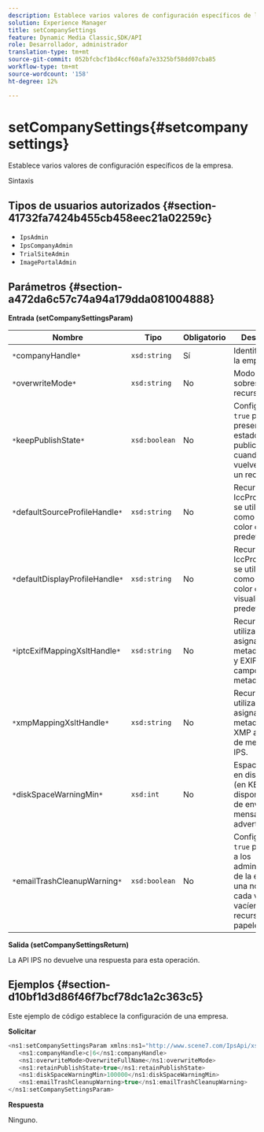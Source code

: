 ```yaml
---
description: Establece varios valores de configuración específicos de la empresa.
solution: Experience Manager
title: setCompanySettings
feature: Dynamic Media Classic,SDK/API
role: Desarrollador, administrador
translation-type: tm+mt
source-git-commit: 052bfcbcf1bd4ccf60afa7e3325bf58dd07cba85
workflow-type: tm+mt
source-wordcount: '158'
ht-degree: 12%

---
```



# setCompanySettings{#setcompanysettings}

Establece varios valores de configuración específicos de la empresa.

Sintaxis

## Tipos de usuarios autorizados {#section-41732fa7424b455cb458eec21a02259c}

* `IpsAdmin`
* `IpsCompanyAdmin`
* `TrialSiteAdmin`
* `ImagePortalAdmin`

## Parámetros {#section-a472da6c57c74a94a179dda081004888}

**Entrada (setCompanySettingsParam)**

| Nombre | Tipo | Obligatorio | Descripción |
|---|---|---|---|
| `*`companyHandle`*` | `xsd:string` | Sí | Identificador de la empresa. |
| `*`overwriteMode`*` | `xsd:string` | No | Modo de sobrescritura de recursos. |
| `*`keepPublishState`*` | `xsd:boolean` | No | Configúrelo en `true` para preservar el estado de publicación cuando se vuelve a cargar un recurso. |
| `*`defaultSourceProfileHandle`*` | `xsd:string` | No | Recurso IccProfile que se utilizará como perfil de color de origen predeterminado. |
| `*`defaultDisplayProfileHandle`*` | `xsd:string` | No | Recurso IccProfile que se utilizará como perfil de color de visualización predeterminado. |
| `*`iptcExifMappingXsltHandle`*` | `xsd:string` | No | Recurso XSL utilizado para asignar metadatos IPTC y EXIF a campos de metadatos IPS. |
| `*`xmpMappingXsltHandle`*` | `xsd:string` | No | Recurso XSL utilizado para asignar metadatos de XMP a campos de metadatos IPS. |
| `*`diskSpaceWarningMin`*` | `xsd:int` | No | Espacio mínimo en disco libre (en KB) disponible antes de enviar un mensaje de advertencia. |
| `*`emailTrashCleanupWarning`*` | `xsd:boolean` | No | Configúrelo en `true` para enviar a los administradores de la empresa una notificación cada vez que se vacíen los recursos de la papelera. |

**Salida (setCompanySettingsReturn)**

La API IPS no devuelve una respuesta para esta operación.

## Ejemplos {#section-d10bf1d3d86f46f7bcf78dc1a2c363c5}

Este ejemplo de código establece la configuración de una empresa.

**Solicitar**

```java
<ns1:setCompanySettingsParam xmlns:ns1="http://www.scene7.com/IpsApi/xsd/2008-01-15">
   <ns1:companyHandle>c|6</ns1:companyHandle>
   <ns1:overwriteMode>OverwriteFullName</ns1:overwriteMode>
   <ns1:retainPublishState>true</ns1:retainPublishState>
   <ns1:diskSpaceWarningMin>100000</ns1:diskSpaceWarningMin>
   <ns1:emailTrashCleanupWarning>true</ns1:emailTrashCleanupWarning>
</ns1:setCompanySettingsParam>
```

**Respuesta**

Ninguno.
